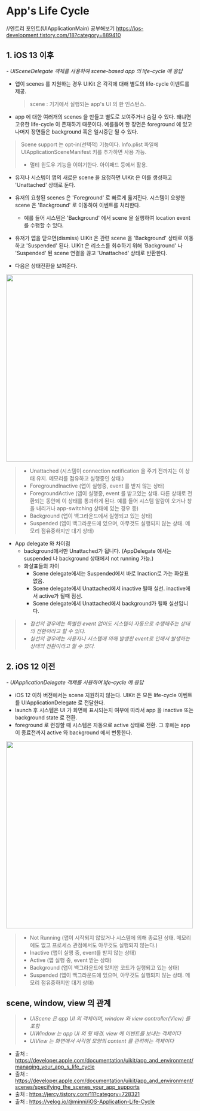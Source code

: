 # App's Life Cycle

//엔트리 포인트(UIApplicationMain) 공부해보기
https://ios-development.tistory.com/18?category=889410

## 1. iOS 13 이후
*- UISceneDelegate 객체를 사용하여 scene-based app 의 life-cycle 에 응답*
- 앱이 scenes 를 지원하는 경우 UIKit 은 각각에 대해 별도의 life-cycle 이벤트를 제공.
  > scene : 기기에서 실행되는 app's UI 의 한 인스턴스.
- app 에 대한 여러개의 scenes 을 만들고 별도로 보여주거나 숨길 수 있다. 왜냐면 고유한 life-cycle 이 존재하기 때문이다. 예를들어 한 장면은 foreground 에 있고 나머지 장면들은 background 혹은 일시중단 될 수 있다.
> Scene support 는 opt-in(선택적) 기능이다. Info.plist 파일에 UIApplicationSceneManifest 키를 추가하면 사용 가능.
  > - 멀티 윈도우 기능을 이야기한다. 아이패드 등에서 활용.
- 유저나 시스템이 앱의 새로운 scene 을 요청하면 UIKit 은 이를 생성하고 'Unattached' 상태로 둔다.
- 유저의 요청된 scenes 은 'Foreground' 로 빠르게 옮겨진다. 시스템이 요청한 scene 은 'Background' 로 이동하여 이벤트를 처리한다.
  - 예를 들어 시스템은 'Background' 에서 scene 을 실행하여 location event 를 수행할 수 있다.
- 유저가 앱을 닫으면(dismiss) UIKit 은 관련 scene 을 'Background' 상태로 이동하고 'Suspended' 된다. UIKit 은 리소스를 회수하기 위해 'Background' 나 'Suspended' 된 scene 연결을 끊고 'Unattached' 상태로 반환한다.

- 다음은 상태전환을 보여준다.
<img src ="https://user-images.githubusercontent.com/69136340/104924152-619a9880-59e0-11eb-9672-067e2ccfe87a.PNG" width="500">

  > - Unattached (시스템이 connection notification 을 주기 전까지는 이 상태 유지. 메모리를 점유하고 실행중인 상태.)
  > - ForegroundInactive (앱이 실행중, event 를 받지 않는 상태)
  > - ForegroundActive (앱이 실행중, event 를 받고있는 상태. 다른 상태로 전환되는 동안에 이 상태를 통과하게 된다. 예를 들어 시스템 알람이 오거나 창을 내리거나 app-switching 상태에 있는 경우 등)
  > - Background (앱이 백그라운드에서 실행되고 있는 상태)
  > - Suspended (앱이 백그라운드에 있으며, 아무것도 실행되지 않는 상태. 메모리 점유중하지만 대기 상태)

- App delegate 와 차이점
  - background에서만 Unattached가 됩니다. (AppDelegate 에서는 suspended 나 background 상태에서 not running 가능.)
  - 화살표들의 차이
    - Scene delegate에서는 Suspended에서 바로 Inaction로 가는 화살표 없음.
    - Scene delegate에서 Unattached에서 inactive 될때 실선. inactive에서 active가 될때 점선.
    - Scene delegate에서 Unattached에서 background가 될때 실선입니다.
> - *점선의 경우에는 특별한 event 없이도 시스템이 자동으로 수행해주는 상태의 전환이라고 할 수 있다.*
> - *실선의 경우에는 사용자나 시스템에 의해 발생한 event로 인해서 발생하는 상태의 전환이라고 할 수 있다.*

## 2. iOS 12 이전 
*- UIApplicationDelegate 객체를 사용하여 life-cycle 에 응답*
- iOS 12 이하 버전에서는 scene 지원하지 않는다. UIKit 은 모든 life-cycle 이벤트를 UIApplicationDelegate 로 전달한다.
- launch 후 시스템은 UI 가 화면에 표시되는지 여부에 따라서 app 을 inactive 또는 background state 로 전환.
- foreground 로 런칭할 때 시스템은 자동으로 active 상태로 전환. 그 후에는 app 이 종료전까지 active 와 background 에서 변동한다.

<img src ="https://user-images.githubusercontent.com/69136340/104924154-62332f00-59e0-11eb-8dcb-1ffd9f22b7d8.PNG" width="500">

  > - Not Running (앱이 시작되지 않았거나 시스템에 의해 종료된 상태. 메모리에도 없고 프로세스 관점에서도 아무것도 실행되지 않는다.)
  > - Inactive (앱이 실행 중, event를 받지 않는 상태)
  > - Active (앱 실행 중, event 받는 상태)
  > - Background (앱이 백그라운드에 있지만 코드가 실행되고 있는 상태)
  > - Suspended (앱이 백그라운드에 있으며, 아무것도 실행되지 않는 상태. 메모리 점유중하지만 대기 상태) 

## scene, window, view 의 관계
> - *UIScene 은 app UI 의 객체이며, window 와 view controller(View) 를 포함*
> - *UIWindow 는 app UI 의 뒷 배경. view 에 이벤트를 보내는 객체이다*
> - *UIView 는 화면에서 사각형 모양의 content 를 관리하는 객체이다*


- 출처 : https://developer.apple.com/documentation/uikit/app_and_environment/managing_your_app_s_life_cycle
- 출처 : https://developer.apple.com/documentation/uikit/app_and_environment/scenes/specifying_the_scenes_your_app_supports
- 출처 : https://jercy.tistory.com/11?category=728321
- 출처 : https://velog.io/@minni/iOS-Application-Life-Cycle
